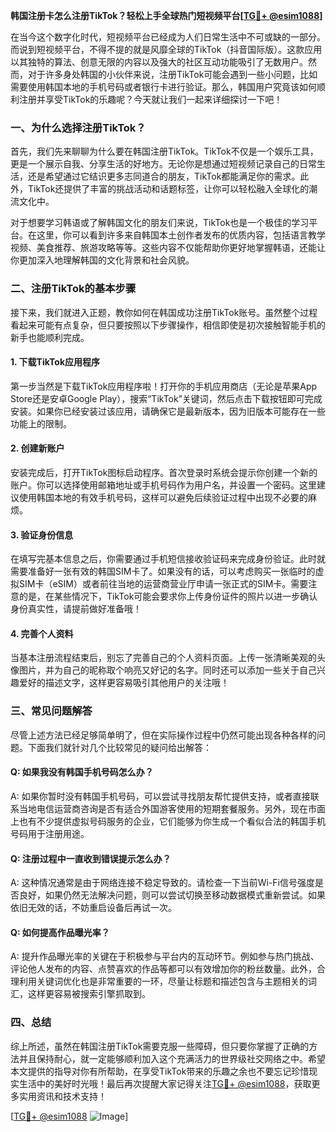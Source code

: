**韩国注册卡怎么注册TikTok？轻松上手全球热门短视频平台[[TG💪+ @esim1088](https://t.me/s/esim1088)]**

在当今这个数字化时代，短视频平台已经成为人们日常生活中不可或缺的一部分。而说到短视频平台，不得不提的就是风靡全球的TikTok（抖音国际版）。这款应用以其独特的算法、创意无限的内容以及强大的社区互动功能吸引了无数用户。然而，对于许多身处韩国的小伙伴来说，注册TikTok可能会遇到一些小问题，比如需要使用韩国本地的手机号码或者银行卡进行验证。那么，韩国用户究竟该如何顺利注册并享受TikTok的乐趣呢？今天就让我们一起来详细探讨一下吧！

### 一、为什么选择注册TikTok？

首先，我们先来聊聊为什么要在韩国注册TikTok。TikTok不仅是一个娱乐工具，更是一个展示自我、分享生活的好地方。无论你是想通过短视频记录自己的日常生活，还是希望通过它结识更多志同道合的朋友，TikTok都能满足你的需求。此外，TikTok还提供了丰富的挑战活动和话题标签，让你可以轻松融入全球化的潮流文化中。

对于想要学习韩语或了解韩国文化的朋友们来说，TikTok也是一个极佳的学习平台。在这里，你可以看到许多来自韩国本土创作者发布的优质内容，包括语言教学视频、美食推荐、旅游攻略等等。这些内容不仅能帮助你更好地掌握韩语，还能让你更加深入地理解韩国的文化背景和社会风貌。

### 二、注册TikTok的基本步骤

接下来，我们就进入正题，教你如何在韩国成功注册TikTok账号。虽然整个过程看起来可能有点复杂，但只要按照以下步骤操作，相信即使是初次接触智能手机的新手也能顺利完成。

#### 1. 下载TikTok应用程序

第一步当然是下载TikTok应用程序啦！打开你的手机应用商店（无论是苹果App Store还是安卓Google Play），搜索“TikTok”关键词，然后点击下载按钮即可完成安装。如果你已经安装过该应用，请确保它是最新版本，因为旧版本可能存在一些功能上的限制。

#### 2. 创建新账户

安装完成后，打开TikTok图标启动程序。首次登录时系统会提示你创建一个新的账户。你可以选择使用邮箱地址或手机号码作为用户名，并设置一个密码。这里建议使用韩国本地的有效手机号码，这样可以避免后续验证过程中出现不必要的麻烦。

#### 3. 验证身份信息

在填写完基本信息之后，你需要通过手机短信接收验证码来完成身份验证。此时就需要准备好一张有效的韩国SIM卡了。如果没有的话，可以考虑购买一张临时的虚拟SIM卡（eSIM）或者前往当地的运营商营业厅申请一张正式的SIM卡。需要注意的是，在某些情况下，TikTok可能会要求你上传身份证件的照片以进一步确认身份真实性，请提前做好准备哦！

#### 4. 完善个人资料

当基本注册流程结束后，别忘了完善自己的个人资料页面。上传一张清晰美观的头像图片，并为自己的昵称取个响亮又好记的名字。同时还可以添加一些关于自己兴趣爱好的描述文字，这样更容易吸引其他用户的关注哦！

### 三、常见问题解答

尽管上述方法已经足够简单明了，但在实际操作过程中仍然可能出现各种各样的问题。下面我们就针对几个比较常见的疑问给出解答：

#### Q: 如果我没有韩国手机号码怎么办？
A: 如果你暂时没有韩国手机号码，可以尝试寻找朋友帮忙提供支持，或者直接联系当地电信运营商咨询是否有适合外国游客使用的短期套餐服务。另外，现在市面上也有不少提供虚拟号码服务的企业，它们能够为你生成一个看似合法的韩国手机号码用于注册用途。

#### Q: 注册过程中一直收到错误提示怎么办？
A: 这种情况通常是由于网络连接不稳定导致的。请检查一下当前Wi-Fi信号强度是否良好，如果仍然无法解决问题，则可以尝试切换至移动数据模式重新尝试。如果依旧无效的话，不妨重启设备后再试一次。

#### Q: 如何提高作品曝光率？
A: 提升作品曝光率的关键在于积极参与平台内的互动环节。例如参与热门挑战、评论他人发布的内容、点赞喜欢的作品等都可以有效增加你的粉丝数量。此外，合理利用关键词优化也是非常重要的一环，尽量让标题和描述包含与主题相关的词汇，这样更容易被搜索引擎抓取到。

### 四、总结

综上所述，虽然在韩国注册TikTok需要克服一些障碍，但只要你掌握了正确的方法并且保持耐心，就一定能够顺利加入这个充满活力的世界级社交网络之中。希望本文提供的指导对你有所帮助，在享受TikTok带来的乐趣之余也不要忘记珍惜现实生活中的美好时光哦！最后再次提醒大家记得关注[TG💪+ @esim1088](https://t.me/s/esim1088)，获取更多实用资讯和技术支持！

[[TG💪+ @esim1088](https://t.me/s/esim1088) ![Image](https://i.postimg.cc/4NQfJmqS/Snipaste-2025-05-13-00-14-12.png)]
